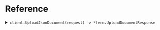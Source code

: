 # Reference
<details><summary><code>client.UploadJsonDocument(request) -> *fern.UploadDocumentResponse</code></summary>
<dl>
<dd>

#### 🔌 Usage

<dl>
<dd>

<dl>
<dd>

```go
client.UploadJsonDocument(
        context.TODO(),
        request,
    )
}
```
</dd>
</dl>
</dd>
</dl>

#### ⚙️ Parameters

<dl>
<dd>

<dl>
<dd>

**author:** `*string` 
    
</dd>
</dl>

<dl>
<dd>

**tags:** `[]string` 
    
</dd>
</dl>

<dl>
<dd>

**title:** `*string` 
    
</dd>
</dl>
</dd>
</dl>


</dd>
</dl>
</details>
